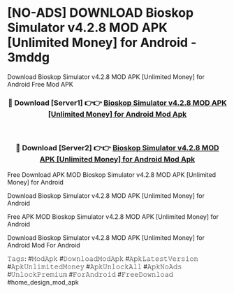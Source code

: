 # [NO-ADS] DOWNLOAD Bioskop Simulator v4.2.8 MOD APK [Unlimited Money] for Android - 3mddg
Download Bioskop Simulator v4.2.8 MOD APK [Unlimited Money] for Android Free Mod APK

<div align="center">
<h3>🔴 Download [Server1] 👉👉 <a href="https://apk-comot.site?title=Bioskop_Simulator_v4.2.8_MOD_APK_[Unlimited_Money]_for_Android">Bioskop Simulator v4.2.8 MOD APK [Unlimited Money] for Android Mod Apk</a></h3><br>

<h3>🔴 Download [Server2] 👉👉 <a href="https://apk-comot.site?title=Bioskop_Simulator_v4.2.8_MOD_APK_[Unlimited_Money]_for_Android">Bioskop Simulator v4.2.8 MOD APK [Unlimited Money] for Android Mod Apk</a></h3>
</div>


Free Download APK MOD Bioskop Simulator v4.2.8 MOD APK [Unlimited Money] for Android

Download Bioskop Simulator v4.2.8 MOD APK [Unlimited Money] for Android 

Free APK MOD Bioskop Simulator v4.2.8 MOD APK [Unlimited Money] for Android 

Download Bioskop Simulator v4.2.8 MOD APK [Unlimited Money] for Android Mod For Android

𝚃𝚊𝚐𝚜: #𝙼𝚘𝚍𝙰𝚙𝚔 #𝙳𝚘𝚠𝚗𝚕𝚘𝚊𝚍𝙼𝚘𝚍𝙰𝚙𝚔 #𝙰𝚙𝚔𝙻𝚊𝚝𝚎𝚜𝚝𝚅𝚎𝚛𝚜𝚒𝚘𝚗 #𝙰𝚙𝚔𝚄𝚗𝚕𝚒𝚖𝚒𝚝𝚎𝚍𝙼𝚘𝚗𝚎𝚢 #𝙰𝚙𝚔𝚄𝚗𝚕𝚘𝚌𝚔𝙰𝚕𝚕 #𝙰𝚙𝚔𝙽𝚘𝙰𝚍𝚜 #𝚄𝚗𝚕𝚘𝚌𝚔𝙿𝚛𝚎𝚖𝚒𝚞𝚖 #𝙵𝚘𝚛𝙰𝚗𝚍𝚛𝚘𝚒𝚍 #𝙵𝚛𝚎𝚎𝙳𝚘𝚠𝚗𝚕𝚘𝚊𝚍 #home_design_mod_apk